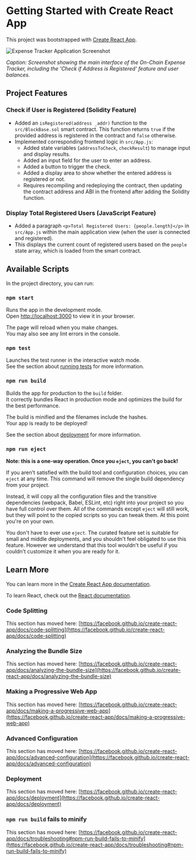 # Getting Started with Create React App

This project was bootstrapped with [Create React App](https://github.com/facebook/create-react-app).

![Expense Tracker Application Screenshot](images/app-screenshot.png "On-Chain Expense Tracker DApp Interface")

*Caption: Screenshot showing the main interface of the On-Chain Expense Tracker, including the 'Check if Address is Registered' feature and user balances.*

## Project Features

### Check if User is Registered (Solidity Feature)
*   Added an `isRegistered(address _addr)` function to the `src/BlockBase.sol` smart contract. This function returns `true` if the provided address is registered in the contract and `false` otherwise.
*   Implemented corresponding frontend logic in `src/App.js`:
    *   Added state variables (`addressToCheck`, `checkResult`) to manage input and display results.
    *   Added an input field for the user to enter an address.
    *   Added a button to trigger the check.
    *   Added a display area to show whether the entered address is registered or not.
    *   Requires recompiling and redeploying the contract, then updating the contract address and ABI in the frontend after adding the Solidity function.

### Display Total Registered Users (JavaScript Feature)
*   Added a paragraph `<p>Total Registered Users: {people.length}</p>` in `src/App.js` within the main application view (when the user is connected and registered).
*   This displays the current count of registered users based on the `people` state array, which is loaded from the smart contract.

## Available Scripts

In the project directory, you can run:

### `npm start`

Runs the app in the development mode.\
Open [http://localhost:3000](http://localhost:3000) to view it in your browser.

The page will reload when you make changes.\
You may also see any lint errors in the console.

### `npm test`

Launches the test runner in the interactive watch mode.\
See the section about [running tests](https://facebook.github.io/create-react-app/docs/running-tests) for more information.

### `npm run build`

Builds the app for production to the `build` folder.\
It correctly bundles React in production mode and optimizes the build for the best performance.

The build is minified and the filenames include the hashes.\
Your app is ready to be deployed!

See the section about [deployment](https://facebook.github.io/create-react-app/docs/deployment) for more information.

### `npm run eject`

**Note: this is a one-way operation. Once you `eject`, you can't go back!**

If you aren't satisfied with the build tool and configuration choices, you can `eject` at any time. This command will remove the single build dependency from your project.

Instead, it will copy all the configuration files and the transitive dependencies (webpack, Babel, ESLint, etc) right into your project so you have full control over them. All of the commands except `eject` will still work, but they will point to the copied scripts so you can tweak them. At this point you're on your own.

You don't have to ever use `eject`. The curated feature set is suitable for small and middle deployments, and you shouldn't feel obligated to use this feature. However we understand that this tool wouldn't be useful if you couldn't customize it when you are ready for it.

## Learn More

You can learn more in the [Create React App documentation](https://facebook.github.io/create-react-app/docs/getting-started).

To learn React, check out the [React documentation](https://reactjs.org/).

### Code Splitting

This section has moved here: [https://facebook.github.io/create-react-app/docs/code-splitting](https://facebook.github.io/create-react-app/docs/code-splitting)

### Analyzing the Bundle Size

This section has moved here: [https://facebook.github.io/create-react-app/docs/analyzing-the-bundle-size](https://facebook.github.io/create-react-app/docs/analyzing-the-bundle-size)

### Making a Progressive Web App

This section has moved here: [https://facebook.github.io/create-react-app/docs/making-a-progressive-web-app](https://facebook.github.io/create-react-app/docs/making-a-progressive-web-app)

### Advanced Configuration

This section has moved here: [https://facebook.github.io/create-react-app/docs/advanced-configuration](https://facebook.github.io/create-react-app/docs/advanced-configuration)

### Deployment

This section has moved here: [https://facebook.github.io/create-react-app/docs/deployment](https://facebook.github.io/create-react-app/docs/deployment)

### `npm run build` fails to minify

This section has moved here: [https://facebook.github.io/create-react-app/docs/troubleshooting#npm-run-build-fails-to-minify](https://facebook.github.io/create-react-app/docs/troubleshooting#npm-run-build-fails-to-minify)
